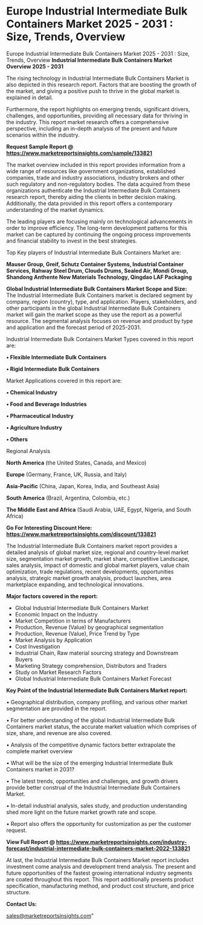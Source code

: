 # Europe Industrial Intermediate Bulk Containers Market 2025 - 2031 : Size, Trends, Overview
Europe Industrial Intermediate Bulk Containers Market 2025 - 2031 : Size, Trends, Overview
<Strong> Industrial Intermediate Bulk Containers Market Overview 2025 - 2031</strong>

The rising technology in Industrial Intermediate Bulk Containers Market is also depicted in this research report. Factors that are boosting the growth of the market, and giving a positive push to thrive in the global market is explained in detail.

Furthermore, the report highlights on emerging trends, significant drivers, challenges, and opportunities, providing all necessary data for thriving in the industry. This report market research offers a comprehensive perspective, including an in-depth analysis of the present and future scenarios within the industry.

<strong>Request Sample Report @ <a href=https://www.marketreportsinsights.com/sample/133821>https://www.marketreportsinsights.com/sample/133821</a></strong>

The market overview included in this report provides information from a wide range of resources like government organizations, established companies, trade and industry associations, industry brokers and other such regulatory and non-regulatory bodies. The data acquired from these organizations authenticate the Industrial Intermediate Bulk Containers research report, thereby aiding the clients in better decision making. Additionally, the data provided in this report offers a contemporary understanding of the market dynamics.

The leading players are focusing mainly on technological advancements in order to improve efficiency. The long-term development patterns for this market can be captured by continuing the ongoing process improvements and financial stability to invest in the best strategies.

Top Key players of Industrial Intermediate Bulk Containers Market are:

<strong>Mauser Group, Greif, Schutz Container Systems, Industrial Container Services, Rahway Steel Drum, Clouds Drums, Sealed Air, Mondi Group, Shandong Anthente New Materials Technology, Qingdao LAF Packaging</strong>

<strong><b>Global Industrial Intermediate Bulk Containers Market Scope and Size:</b></strong>
The Industrial Intermediate Bulk Containers market is declared segment by company, region (country), type, and application. Players, stakeholders, and other participants in the global Industrial Intermediate Bulk Containers market will gain the market scope as they use the report as a powerful resource. The segmental analysis focuses on revenue and product by type and application and the forecast period of 2025-2031.

Industrial Intermediate Bulk Containers Market Types covered in this report are:

<strong>• Flexible Intermediate Bulk Containers

• Rigid Intermediate Bulk Containers</strong>

Market Applications covered in this report are:

<strong>• Chemical Industry

• Food and Beverage Industries

• Pharmaceutical Industry

• Agriculture Industry

• Others</strong> 

Regional Analysis

<strong>North America</strong> (the United States, Canada, and Mexico)

<strong>Europe</strong> (Germany, France, UK, Russia, and Italy)

<strong>Asia-Pacific</strong> (China, Japan, Korea, India, and Southeast Asia)

<strong>South America</strong> (Brazil, Argentina, Colombia, etc.)

<strong>The Middle East and Africa</strong> (Saudi Arabia, UAE, Egypt, Nigeria, and South Africa)

<strong>Go For Interesting Discount Here: <a href=https://www.marketreportsinsights.com/discount/133821>https://www.marketreportsinsights.com/discount/133821</a></strong>

The Industrial Intermediate Bulk Containers market report provides a detailed analysis of global market size, regional and country-level market size, segmentation market growth, market share, competitive Landscape, sales analysis, impact of domestic and global market players, value chain optimization, trade regulations, recent developments, opportunities analysis, strategic market growth analysis, product launches, area marketplace expanding, and technological innovations.

<strong><b>Major factors covered in the report:</b></strong>
<ul>
  <li>Global Industrial Intermediate Bulk Containers Market </li>
  <li>Economic Impact on the Industry</li>
  <li>Market Competition in terms of Manufacturers</li>
  <li>Production, Revenue (Value) by geographical segmentation</li>
  <li>Production, Revenue (Value), Price Trend by Type</li>
  <li>Market Analysis by Application</li>
  <li>Cost Investigation</li>
  <li>Industrial Chain, Raw material sourcing strategy and Downstream Buyers</li>
  <li>Marketing Strategy comprehension, Distributors and Traders</li>
  <li>Study on Market Research Factors</li>
  <li>Global Industrial Intermediate Bulk Containers Market Forecast</li>
</ul>

<strong><b>Key Point of the Industrial Intermediate Bulk Containers Market report:</b></strong>

• Geographical distribution, company profiling, and various other market segmentation are provided in the report.

• For better understanding of the global Industrial Intermediate Bulk Containers market status, the accurate market valuation which comprises of size, share, and revenue are also covered.

• Analysis of the competitive dynamic factors better extrapolate the complete market overview

• What will be the size of the emerging Industrial Intermediate Bulk Containers market in 2031?

• The latest trends, opportunities and challenges, and growth drivers provide better construal of the Industrial Intermediate Bulk Containers Market.

• In-detail industrial analysis, sales study, and production understanding shed more light on the future market growth rate and scope.

• Report also offers the opportunity for customization as per the customer request.

<strong><b>View Full Report @ <a href=https://www.marketreportsinsights.com/industry-forecast/industrial-intermediate-bulk-containers-market-2022-133821>https://www.marketreportsinsights.com/industry-forecast/industrial-intermediate-bulk-containers-market-2022-133821</a></b></strong>


At last, the Industrial Intermediate Bulk Containers Market report includes investment come analysis and development trend analysis. The present and future opportunities of the fastest growing international industry segments are coated throughout this report. This report additionally presents product specification, manufacturing method, and product cost structure, and price structure.

<strong>Contact Us:</strong>

sales@marketreportsinsights.com"
